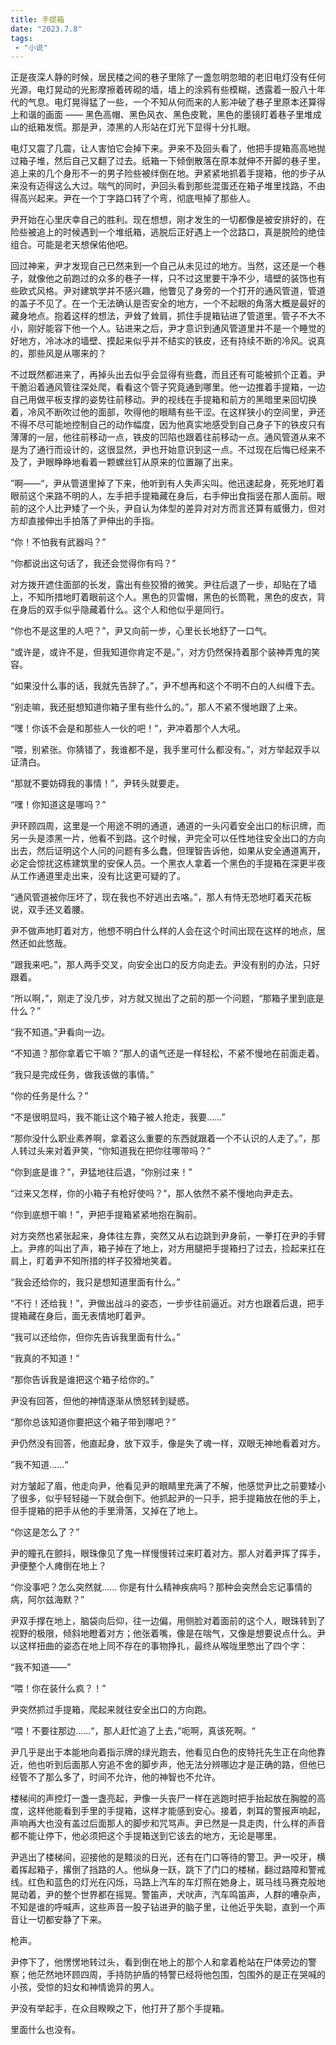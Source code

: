 ```yaml
---
title: 手提箱
date: "2023.7.8"
tags:
 - "小说"
---
```






正是夜深人静的时候，居民楼之间的巷子里除了一盏忽明忽暗的老旧电灯没有任何光源，电灯晃动的光影摩擦着砖砌的墙，墙上的涂鸦有些模糊，透露着一股八十年代的气息。电灯晃得猛了一些，一个不知从何而来的人影冲破了巷子里原本还算得上和谐的画面 —— 黑色高帽、黑色风衣、黑色皮靴，黑色的墨镜盯着巷子里堆成山的纸箱发慌。那是尹，漆黑的人形站在灯光下显得十分扎眼。

电灯又震了几震，让人害怕它会掉下来。尹来不及回头看了，他把手提箱高高地抛过箱子堆，然后自己又翻了过去。纸箱一下倾倒散落在原本就伸不开脚的巷子里，追上来的几个身形不一的男子险些被绊倒在地。尹紧紧地抓着手提箱，他的步子从来没有迈得这么大过。喘气的同时，尹回头看到那些混蛋还在箱子堆里找路，不由得高兴起来。尹在一个丁字路口转了个弯，彻底甩掉了那些人。

尹开始在心里庆幸自己的胜利。现在想想，刚才发生的一切都像是被安排好的，在险些被追上的时候遇到一个堆纸箱，逃脱后正好遇上一个岔路口，真是脱险的绝佳组合。可能是老天想保佑他吧。

回过神来，尹才发现自己已然来到一个自己从未见过的地方。当然，这还是一个巷子，就像他之前跑过的众多的巷子一样，只不过这里要干净不少，墙壁的装饰也有些欧式风格。尹对建筑学并不感兴趣，他瞥见了身旁的一个打开的通风管道，管道的盖子不见了。在一个无法确认是否安全的地方，一个不起眼的角落大概是最好的藏身地点。抱着这样的想法，尹耸了耸肩，抓住手提箱钻进了管道里。管子不大不小，刚好能容下他一个人。钻进来之后，尹才意识到通风管道里并不是一个睡觉的好地方，冷冰冰的墙壁、摸起来似乎并不结实的铁皮，还有持续不断的冷风。说真的，那些风是从哪来的？

不过既然都进来了，再掉头出去似乎会显得有些蠢，而且还有可能被抓个正着。尹干脆沿着通风管往深处爬，看看这个管子究竟通到哪里。他一边推着手提箱，一边自己用做平板支撑的姿势往前移动。尹的视线在手提箱和前方的黑暗里来回切换着，冷风不断吹过他的面部，吹得他的眼睛有些干涩。在这样狭小的空间里，尹还不得不尽可能地控制自己的动作幅度，因为他真实地感受到自己身子下的铁皮只有薄薄的一层，他往前移动一点，铁皮的凹陷也跟着往前移动一点。通风管道从来不是为了通行而设计的，这很显然，尹也开始意识到这一点。不过现在后悔已经来不及了，尹眼睁睁地看着一颗螺丝钉从原来的位置蹦了出来。

”啊——“，尹从管道里掉了下来，他听到有人失声尖叫。他迅速起身，死死地盯着眼前这个来路不明的人，左手把手提箱藏在身后，右手伸出食指竖在那人面前。眼前的这个人比尹矮了一个头，尹自认为体型的差异对对方而言还算有威慑力，但对方却直接伸出手拍落了尹伸出的手指。

“你！不怕我有武器吗？”

“你都说出这句话了，我还会觉得你有吗？”

对方拨开遮住面部的长发，露出有些狡猾的微笑。尹往后退了一步，却贴在了墙上，不知所措地盯着眼前这个人。黑色的贝雷帽，黑色的长筒靴，黑色的皮衣，背在身后的双手似乎隐藏着什么。这个人和他似乎是同行。

“你也不是这里的人吧？”，尹又向前一步，心里长长地舒了一口气。

“或许是，或许不是，但我知道你肯定不是。”，对方仍然保持着那个装神弄鬼的笑容。

“如果没什么事的话，我就先告辞了。”，尹不想再和这个不明不白的人纠缠下去。

“别走嘛，我还挺想知道你箱子里有些什么的。”，那人不紧不慢地跟了上来。

“嘿！你该不会是和那些人一伙的吧！”，尹冲着那个人大吼。

“喂，别紧张。你猜错了，我谁都不是，我手里可什么都没有。”，对方举起双手以证清白。

“那就不要妨碍我的事情！”，尹转头就要走。

“嘿！你知道这是哪吗？”

尹环顾四周，这里是一个用途不明的通道，通道的一头闪着安全出口的标识牌，而另一头是漆黑一片，他看不到路。这个时候，尹完全可以任性地往安全出口的方向出去，然后证明这个人问的问题有多么蠢，但理智告诉他，如果从安全通道离开，必定会惊扰这栋建筑里的安保人员。一个黑衣人拿着一个黑色的手提箱在深更半夜从工作通道里走出来，没有比这更可疑的了。

“通风管道被你压坏了，现在我也不好逃出去咯。”，那人有恃无恐地盯着天花板说，双手还叉着腰。

尹不做声地盯着对方，他想不明白什么样的人会在这个时间出现在这样的地点，居然还如此悠哉。

“跟我来吧。”，那人两手交叉，向安全出口的反方向走去。尹没有别的办法，只好跟着。

“所以啊，”，刚走了没几步，对方就又抛出了之前的那一个问题，“那箱子里到底是什么？”

“我不知道。”尹看向一边。

“不知道？那你拿着它干嘛？”那人的语气还是一样轻松，不紧不慢地在前面走着。

“我只是完成任务，做我该做的事情。”

“你的任务是什么？”

“不是很明显吗，我不能让这个箱子被人抢走，我要......”

“那你没什么职业素养啊，拿着这么重要的东西就跟着一个不认识的人走了。”，那人转过头来对着尹笑，“你知道我在把你往哪带吗？”

“你到底是谁？”，尹猛地往后退，“你别过来！”

“过来又怎样，你的小箱子有枪好使吗？”，那人依然不紧不慢地向尹走去。

“你到底想干嘛！”，尹把手提箱紧紧地抱在胸前。

对方突然也紧张起来，身体往左靠，突然又从右边跳到尹身前，一拳打在尹的手臂上。尹疼的叫出了声，箱子掉在了地上，对方用腿把手提箱扫了过去，捡起来扛在肩上，盯着尹不知所措的样子狡猾地笑着。

“我会还给你的，我只是想知道里面有什么。”

“不行！还给我！”，尹做出战斗的姿态，一步步往前逼近。对方也跟着后退，把手提箱藏在身后，面无表情地盯着尹。

“我可以还给你，但你先告诉我里面有什么。”

“我真的不知道！”

“那你告诉我是谁把这个箱子给你的。”

尹没有回答，但他的神情逐渐从愤怒转到疑惑。

“那你总该知道你要把这个箱子带到哪吧？”

尹仍然没有回答，他直起身，放下双手，像是失了魂一样，双眼无神地看着对方。

”我不知道......“

对方皱起了眉，他走向尹，他看见尹的眼睛里充满了不解，他感觉尹比之前要矮小了很多，似乎轻轻碰一下就会倒下。他抓起尹的一只手，把手提箱放在他的手上，但手提箱的把手从他的手里滑落，又掉在了地上。

“你这是怎么了？”

尹的瞳孔在颤抖，眼珠像见了鬼一样慢慢转过来盯着对方。那人对着尹挥了挥手，尹便整个人瘫倒在地上？

“你没事吧？怎么突然就...... 你是有什么精神疾病吗？那种会突然会忘记事情的病，阿尔兹海默？”

尹双手撑在地上，脑袋向后仰，往一边偏，用侧脸对着面前的这个人，眼珠转到了视野的极限，倾斜地瞪着对方；他张着嘴，像是在喘气，又像是想要说点什么。尹以这样扭曲的姿态在地上同不存在的事物挣扎，最终从喉咙里憋出了四个字：

“我不知道——”

“喂！你在装什么疯？！”

尹突然抓过手提箱，爬起来就往安全出口的方向跑。

“喂！不要往那边......“，那人赶忙追了上去，”呃啊，真该死啊。“

尹几乎是出于本能地向着指示牌的绿光跑去，他看见白色的皮特托先生正在向他靠近，他也听到后面那人穷追不舍的脚步声，他无法分辨哪边才是正确的路，但他已经管不了那么多了，时间不允许，他的神智也不允许。

楼梯间的声控灯一盏一盏亮起，尹像一头丧尸一样在逃跑时把手抬起放在胸膛的高度，这样他能看到手里的手提箱，这样才能感到安心。接着，刺耳的警报声响起，声响再大也没有盖过后面那人的脚步和咒骂声。尹已然是一具走肉，什么样的声音都不能让停下，他必须把这个手提箱送到它该去的地方，无论是哪里。

尹逃出了楼梯间，迎接他的是黯淡的日光，还有在门口等待的警卫。尹一咬牙，横着挥起箱子，撂倒了挡路的人。他纵身一跃，跳下了门口的楼梯，翻过路障和警戒线。红色和蓝色的灯光在闪烁，马路上汽车的车灯照在她身上，斑马线马赛克般地晃动着，尹的整个世界都在摇晃。警笛声，犬吠声，汽车鸣笛声，人群的嘈杂声，不知是谁的呼喊声，这些声音一股子钻进尹的脑子里，让他近乎失聪，直到一个声音让一切都安静了下来。

枪声。

尹停下了，他愣愣地转过头，看到倒在地上的那个人和拿着枪站在尸体旁边的警察；他茫然地环顾四周，手持防护盾的特警已经将他包围，包围外的是正在哭喊的小孩，受惊的妇女和神情诡异的男人。

尹没有举起手，在众目睽睽之下，他打开了那个手提箱。

里面什么也没有。